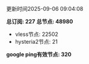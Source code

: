 更新时间2025-09-06 09:04:08

**总订阅: 227**
**总节点: 48980**
- vless节点: 22502
- hysteria2节点: 21

**google ping有效节点: 320**
